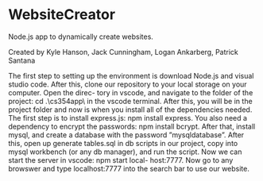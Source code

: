 # WebsiteCreator
Node.js app to dynamically create websites.

Created by Kyle Hanson, Jack Cunningham, Logan Ankarberg, Patrick Santana

The first step to setting up the environment is download Node.js and visual studio code.
After this, clone our repository to your local storage on your computer. Open the direc-
tory in vscode, and navigate to the folder of the project: cd .\cs354app\ in the vscode
terminal. After this, you will be in the project folder and now is when you install all
of the dependencies needed. The first step is to install express.js: npm install express.
You also need a dependency to encrypt the passwords: npm install bcrypt. After that,
install mysql, and create a database with the password ”mysqldatabase”. After this, open
up generate tables.sql in db scripts in our project, copy into mysql workbench (or any db
manager), and run the script. Now we can start the server in vscode: npm start local-
host:7777. Now go to any browswer and type localhost:7777 into the search bar to use our
website.
